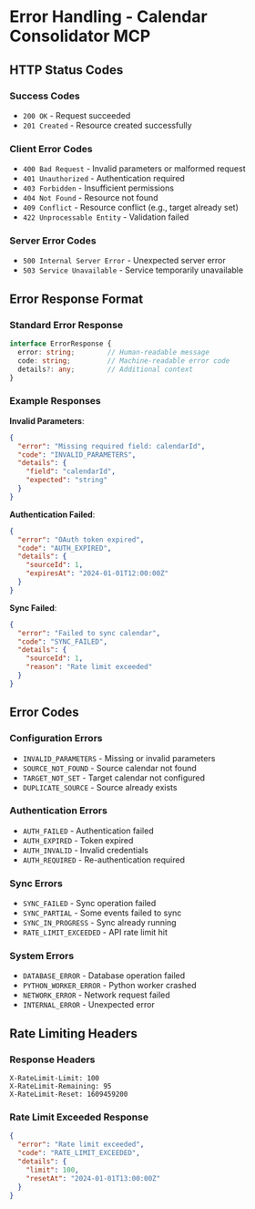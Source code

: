 # Error Handling - Calendar Consolidator MCP

## HTTP Status Codes

### Success Codes
- `200 OK` - Request succeeded
- `201 Created` - Resource created successfully

### Client Error Codes
- `400 Bad Request` - Invalid parameters or malformed request
- `401 Unauthorized` - Authentication required
- `403 Forbidden` - Insufficient permissions
- `404 Not Found` - Resource not found
- `409 Conflict` - Resource conflict (e.g., target already set)
- `422 Unprocessable Entity` - Validation failed

### Server Error Codes
- `500 Internal Server Error` - Unexpected server error
- `503 Service Unavailable` - Service temporarily unavailable

## Error Response Format

### Standard Error Response
```typescript
interface ErrorResponse {
  error: string;        // Human-readable message
  code: string;         // Machine-readable error code
  details?: any;        // Additional context
}
```

### Example Responses

**Invalid Parameters**:
```json
{
  "error": "Missing required field: calendarId",
  "code": "INVALID_PARAMETERS",
  "details": {
    "field": "calendarId",
    "expected": "string"
  }
}
```

**Authentication Failed**:
```json
{
  "error": "OAuth token expired",
  "code": "AUTH_EXPIRED",
  "details": {
    "sourceId": 1,
    "expiresAt": "2024-01-01T12:00:00Z"
  }
}
```

**Sync Failed**:
```json
{
  "error": "Failed to sync calendar",
  "code": "SYNC_FAILED",
  "details": {
    "sourceId": 1,
    "reason": "Rate limit exceeded"
  }
}
```

## Error Codes

### Configuration Errors
- `INVALID_PARAMETERS` - Missing or invalid parameters
- `SOURCE_NOT_FOUND` - Source calendar not found
- `TARGET_NOT_SET` - Target calendar not configured
- `DUPLICATE_SOURCE` - Source already exists

### Authentication Errors
- `AUTH_FAILED` - Authentication failed
- `AUTH_EXPIRED` - Token expired
- `AUTH_INVALID` - Invalid credentials
- `AUTH_REQUIRED` - Re-authentication required

### Sync Errors
- `SYNC_FAILED` - Sync operation failed
- `SYNC_PARTIAL` - Some events failed to sync
- `SYNC_IN_PROGRESS` - Sync already running
- `RATE_LIMIT_EXCEEDED` - API rate limit hit

### System Errors
- `DATABASE_ERROR` - Database operation failed
- `PYTHON_WORKER_ERROR` - Python worker crashed
- `NETWORK_ERROR` - Network request failed
- `INTERNAL_ERROR` - Unexpected error

## Rate Limiting Headers

### Response Headers
```
X-RateLimit-Limit: 100
X-RateLimit-Remaining: 95
X-RateLimit-Reset: 1609459200
```

### Rate Limit Exceeded Response
```json
{
  "error": "Rate limit exceeded",
  "code": "RATE_LIMIT_EXCEEDED",
  "details": {
    "limit": 100,
    "resetAt": "2024-01-01T13:00:00Z"
  }
}
```
